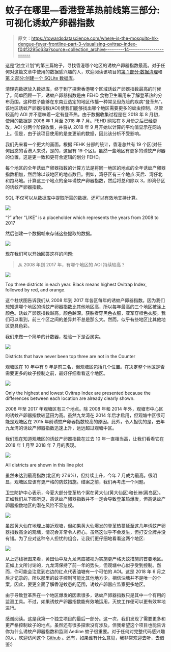 # 蚊子在哪里—香港登革热前线第三部分:可视化诱蚊产卵器指数

> 原文：<https://towardsdatascience.com/where-is-the-mosquito-hk-dengue-fever-frontline-part-3-visualising-ovitrap-index-f04f3295c63a?source=collection_archive---------14----------------------->

这是“独立计划”的第三篇帖子，寻找香港哪个地区的诱蚊产卵器指数最高。对于任何对这篇文章中使用的数据感兴趣的人，欢迎阅读该项目的[第 1 部分:数据清理](/where-is-the-mosquito-hk-dengue-fever-frontline-part-1-data-cleaning-d3dc165ba3db)和[第 2 部分:创建一个 SQLite 数据库](/where-is-the-mosquito-hk-dengue-fever-frontline-part-2-create-a-sqlite-database-d8d90968ef10)。

清理完数据放入数据库，终于到了探索香港哪个区域诱蚊产卵器指数最高的时候了。简单回顾一下，诱蚊产卵器指数是由 FEHD 食物卫生署用来了解登革热的分布范围，这种蚊子能够在东南亚选定的地区传播一种常见但危险的疾病“登革热”。该地区诱蚊产卵器指数(AOI)使我们能够找出哪个地区需要更多的蚊虫控制，尽管较高的 AOI 并不意味着一定有登革热。由于数据收集过程是在 2018 年 8 月初，使用的数据是 2008 年 1 月至 2018 年 7 月。FEHD 网站在 8 月份之后已经更改，AOI 分两个阶段收集，并将从 2018 年 9 月开始以计算的平均值显示在网站上。但是，由于该项目使用的是变更前的数据，因此该分析不受影响。

我们先来看一个更大的画面。根据 FEHK 分部的统计，香港总共有 19 个区(对任何困惑的香港人来说，是的，这里有 19 个区)。虽然一些地区有更多的诱蚊产卵器的位置，这是更一致和更符合逻辑的划分 FEHD。

每个地区的全年诱蚊产卵器指数的计算方法是将同一地区的地点的全年诱蚊产卵器指数相加，然后除以该地区的地点数目。例如，湾仔区有三个地点:天后、湾仔北和跑马地。计算这三个地点的全年诱蚊产卵器指数，然后将总和除以 3，即湾仔区的诱蚊产卵器指数。

SQL 不仅可以从数据库中提取所需的数据，还可以有效地支持计算。

![](img/efb61a40b22d73b91f8d502aea5700c8.png)

“?” after “LIKE” is a placeholder which represents the years from 2008 to 2017

然后创建一个数据帧来存储这些提取的数据。

![](img/7743a82fa6addaa1902e8784c990cf86.png)

现在我们可以开始回答这样的问题:

> 从 2008 年到 2017 年，有哪个地区的 AOI 持续较高？

![](img/9950364786cbb3b661090216656825b2.png)

Top three districts in each year. Black means highest Ovitrap Index, followed by red, and orange.

这个柱状图告诉我们从 2008 年到 2017 年各区每年的诱蚊产卵器指数。因为我们想知道哪个地区的诱蚊产卵器指数比其他地区高，所以每年最高的三个地区被涂上颜色。诱蚊产卵器指数越高，颜色越深。获胜者穿黑色衣服，亚军穿橙色衣服。我们可以看到，前三个区之间的差异并不总是那么大。然而，似乎有些地区比其他地区更具色彩。

我们来做一个简单的计数器，检验一下是否属实。

![](img/f93fd771b739b3f6e60b7fcefc738b70.png)

Districts that have never been top three are not in the Counter

观塘区在 10 年中有 9 年是前三名，但观塘区包括几个位置。在决定整个地区是否需要更多的蚊子控制之前，最好仔细看看这个地区。

![](img/472a5f1c424e2ecf9b0cced522efabc3.png)

Only the highest and lowest Ovitrap Index are presented because the differences between each location are already clearly shown.

2008 年至 2017 年观塘区有三个地点。除 2008 年和 2014 年外，观塘市中心区的诱蚊产卵器指数较蓝田为高。虽然九龙湾在 2014 年后才启用，但观塘中区很可能是观塘区在 2015 年前诱蚊产卵器指数较高的原因。此外，令人担忧的是，去年九龙湾的诱蚊产卵器指数迅速上升，远远超过观塘中区。

我们现在知道观塘区的诱蚊产卵器指数在过去 10 年一直相当高，让我们看看它在 2018 年 1 月至 2018 年 7 月的表现。

![](img/52a5ae1411cce45452512f7132fc0410.png)

All districts are shown in this line plot

虽然未达到最高指数(北区的 27.6%)，但持续上升，今年 7 月成为最高。很明显，观塘区应该有更严格的防蚊措施。结案之前，我们再考虑一个问题。

卫生防护中心表示，今夏大部分登革热个案在黄大仙(黄大仙区)和长洲(离岛区)。正如我们从下图所见，高诱蚊产卵器指数并不一定会导致登革热爆发，但高诱蚊产卵器指数地区的潜在风险不容忽视。

![](img/37a99d86ed15cf44273f5c5c896254da.png)

虽然黄大仙在地理上接近观塘，但如果黄大仙爆发的登革热蔓延至这几年诱蚊产卵器指数高企的观塘，情况会非常令人担心。虽然这似乎不会发生，但打安全牌并没有错。为了应对这种令人担忧的组合，让我们更仔细地看看这两个地区:

![](img/1d81553cadbd391706297da563353050.png)

从上述线状图来看，黄田仙中及九龙湾应被视为实施更严格灭蚊措施的首要地区。正如上文所讨论的，九龙湾保持了前一年的势头，但观塘中心似乎受到控制。然而，你可能会注意到右边的红点代表油塘有一个可怕的 AOI。这是 2018 年 6 月之后才记录的，所以那里的蚊子控制可能比其他地方少。相信油塘并不是唯一的个案，因此，要更全面了解香港蚊患的范围，诱蚊产卵器应监察更多地区。

由于导致登革热在一个地区爆发的因素很多，诱蚊产卵器指数只是其中一个有用的监测工具。不过，如果诱蚊产卵器指数能有效地运用，灭蚊工作便可以更有效率地进行。

感谢阅读。这是我第一个独立项目的最后一部分。这一次，我们发现了需要更多和更严格控制蚊子的地点。虽然还有很多探索没有涉及，但我希望这个项目也能告诉你为什么诱蚊产卵器指数和监测 Aedine 蚊子很重要。对于任何对完整代码感兴趣的人，欢迎访问这个 [Github](https://github.com/DanielHLH/Where-is-the-Mosquito---HK-Dengue-Fever-Frontline) 。还有，如果谁有什么意见，我非常欢迎去听，去借鉴:)